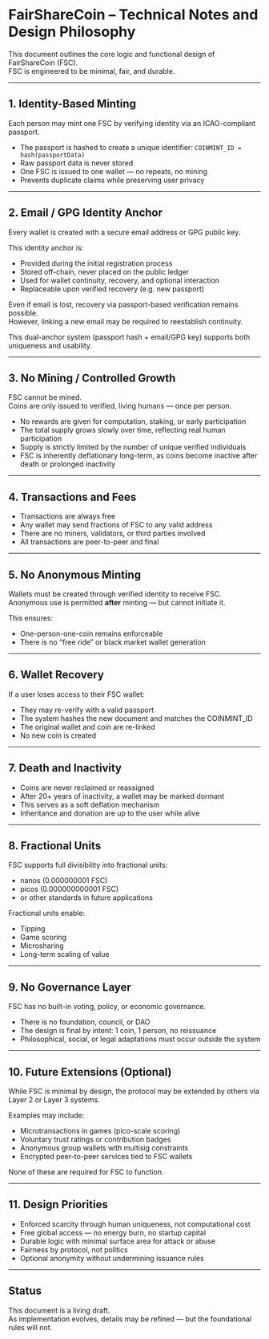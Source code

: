 # FairShareCoin – Technical Notes and Design Philosophy

This document outlines the core logic and functional design of FairShareCoin (FSC).  
FSC is engineered to be minimal, fair, and durable.

---

## 1. Identity-Based Minting

Each person may mint one FSC by verifying identity via an ICAO-compliant passport.

- The passport is hashed to create a unique identifier: `COINMINT_ID = hash(passportData)`
- Raw passport data is never stored
- One FSC is issued to one wallet — no repeats, no mining
- Prevents duplicate claims while preserving user privacy

---

## 2. Email / GPG Identity Anchor

Every wallet is created with a secure email address or GPG public key.

This identity anchor is:

- Provided during the initial registration process
- Stored off-chain, never placed on the public ledger
- Used for wallet continuity, recovery, and optional interaction
- Replaceable upon verified recovery (e.g. new passport)

Even if email is lost, recovery via passport-based verification remains possible.  
However, linking a new email may be required to reestablish continuity.

This dual-anchor system (passport hash + email/GPG key) supports both uniqueness and usability.

---

## 3. No Mining / Controlled Growth

FSC cannot be mined.  
Coins are only issued to verified, living humans — once per person.

- No rewards are given for computation, staking, or early participation
- The total supply grows slowly over time, reflecting real human participation
- Supply is strictly limited by the number of unique verified individuals
- FSC is inherently deflationary long-term, as coins become inactive after death or prolonged inactivity

---

## 4. Transactions and Fees

- Transactions are always free
- Any wallet may send fractions of FSC to any valid address
- There are no miners, validators, or third parties involved
- All transactions are peer-to-peer and final

---

## 5. No Anonymous Minting

Wallets must be created through verified identity to receive FSC.  
Anonymous use is permitted **after** minting — but cannot initiate it.

This ensures:
- One-person-one-coin remains enforceable
- There is no “free ride” or black market wallet generation

---

## 6. Wallet Recovery

If a user loses access to their FSC wallet:

- They may re-verify with a valid passport
- The system hashes the new document and matches the COINMINT_ID
- The original wallet and coin are re-linked
- No new coin is created

---

## 7. Death and Inactivity

- Coins are never reclaimed or reassigned
- After 20+ years of inactivity, a wallet may be marked dormant
- This serves as a soft deflation mechanism
- Inheritance and donation are up to the user while alive

---

## 8. Fractional Units

FSC supports full divisibility into fractional units:
- nanos (0.000000001 FSC)
- picos (0.000000000001 FSC)
- or other standards in future applications

Fractional units enable:
- Tipping
- Game scoring
- Microsharing
- Long-term scaling of value

---

## 9. No Governance Layer

FSC has no built-in voting, policy, or economic governance.

- There is no foundation, council, or DAO
- The design is final by intent: 1 coin, 1 person, no reissuance
- Philosophical, social, or legal adaptations must occur outside the system

---

## 10. Future Extensions (Optional)

While FSC is minimal by design, the protocol may be extended by others via Layer 2 or Layer 3 systems.

Examples may include:
- Microtransactions in games (pico-scale scoring)
- Voluntary trust ratings or contribution badges
- Anonymous group wallets with multisig constraints
- Encrypted peer-to-peer services tied to FSC wallets

None of these are required for FSC to function.

---

## 11. Design Priorities

- Enforced scarcity through human uniqueness, not computational cost  
- Free global access — no energy burn, no startup capital  
- Durable logic with minimal surface area for attack or abuse  
- Fairness by protocol, not politics  
- Optional anonymity without undermining issuance rules

---

## Status

This document is a living draft.  
As implementation evolves, details may be refined — but the foundational rules will not.

